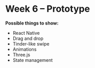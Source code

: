 # Week 6 – Prototype

**Possible things to show:**

* React Native
* Drag and drop
* Tinder-like swipe
* Animations
* Three.js
* State management
